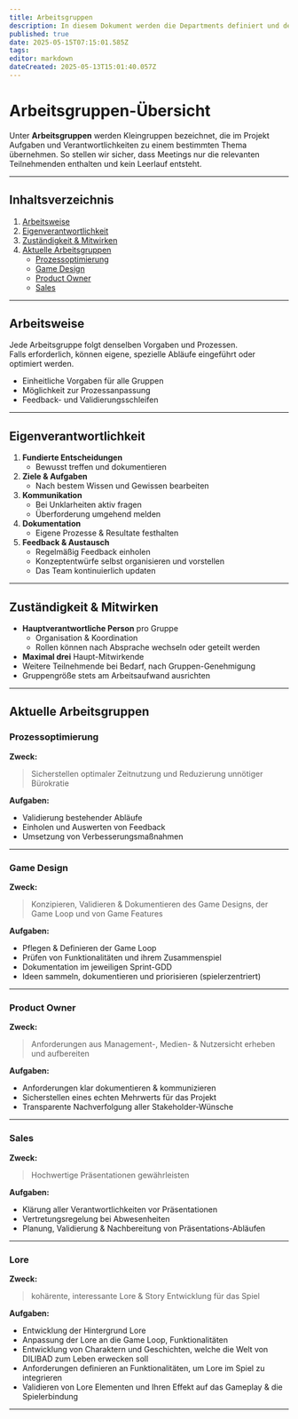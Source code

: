 ```yaml
---
title: Arbeitsgruppen
description: In diesem Dokument werden die Departments definiert und deren Zuständigkeiten dokumentiert.
published: true
date: 2025-05-15T07:15:01.585Z
tags: 
editor: markdown
dateCreated: 2025-05-13T15:01:40.057Z
---
```


# Arbeitsgruppen-Übersicht

Unter **Arbeitsgruppen** werden Kleingruppen bezeichnet, die im Projekt Aufgaben und Verantwortlichkeiten zu einem bestimmten Thema übernehmen. So stellen wir sicher, dass Meetings nur die relevanten Teilnehmenden enthalten und kein Leerlauf entsteht.

---

## Inhaltsverzeichnis

1. [Arbeitsweise](#arbeitsweise)  
2. [Eigenverantwortlichkeit](#eigenverantwortlichkeit)  
3. [Zuständigkeit & Mitwirken](#zuständigkeit--mitwirken)  
4. [Aktuelle Arbeitsgruppen](#aktuelle-arbeitsgruppen)  
   - [Prozessoptimierung](#prozessoptimierung)  
   - [Game Design](#game-design)  
   - [Product Owner](#product-owner)  
   - [Sales](#sales)  

---

## Arbeitsweise

Jede Arbeitsgruppe folgt denselben Vorgaben und Prozessen.  
Falls erforderlich, können eigene, spezielle Abläufe eingeführt oder optimiert werden.

- Einheitliche Vorgaben für alle Gruppen  
- Möglichkeit zur Prozessanpassung  
- Feedback- und Validierungsschleifen  

---

## Eigenverantwortlichkeit

1. **Fundierte Entscheidungen**  
   - Bewusst treffen und dokumentieren  
2. **Ziele & Aufgaben**  
   - Nach bestem Wissen und Gewissen bearbeiten  
3. **Kommunikation**  
   - Bei Unklarheiten aktiv fragen  
   - Überforderung umgehend melden  
4. **Dokumentation**  
   - Eigene Prozesse & Resultate festhalten  
5. **Feedback & Austausch**  
   - Regelmäßig Feedback einholen  
   - Konzeptentwürfe selbst organisieren und vorstellen  
   - Das Team kontinuierlich updaten  

---

## Zuständigkeit & Mitwirken

- **Hauptverantwortliche Person** pro Gruppe  
  - Organisation & Koordination
  - Rollen können nach Absprache wechseln oder geteilt werden  
- **Maximal drei** Haupt-Mitwirkende  
- Weitere Teilnehmende bei Bedarf, nach Gruppen-Genehmigung  
- Gruppengröße stets am Arbeitsaufwand ausrichten  

---

## Aktuelle Arbeitsgruppen

### Prozessoptimierung

**Zweck:**  
> Sicherstellen optimaler Zeitnutzung und Reduzierung unnötiger Bürokratie

**Aufgaben:**  
- Validierung bestehender Abläufe  
- Einholen und Auswerten von Feedback  
- Umsetzung von Verbesserungsmaßnahmen  

---

### Game Design

**Zweck:**  
> Konzipieren, Validieren & Dokumentieren des Game Designs, der Game Loop und von Game Features

**Aufgaben:**  
- Pflegen & Definieren der Game Loop  
- Prüfen von Funktionalitäten und ihrem Zusammenspiel  
- Dokumentation im jeweiligen Sprint-GDD  
- Ideen sammeln, dokumentieren und priorisieren (spielerzentriert)

---

### Product Owner

**Zweck:**  
> Anforderungen aus Management-, Medien- & Nutzersicht erheben und aufbereiten

**Aufgaben:**  
- Anforderungen klar dokumentieren & kommunizieren  
- Sicherstellen eines echten Mehrwerts für das Projekt  
- Transparente Nachverfolgung aller Stakeholder-Wünsche  

---

### Sales

**Zweck:**  
> Hochwertige Präsentationen gewährleisten

**Aufgaben:**  
- Klärung aller Verantwortlichkeiten vor Präsentationen  
- Vertretungsregelung bei Abwesenheiten  
- Planung, Validierung & Nachbereitung von Präsentations-Abläufen  

---

### Lore

**Zweck:**  
> kohärente, interessante Lore & Story Entwicklung für das Spiel

**Aufgaben:**  
- Entwicklung der Hintergrund Lore 
- Anpassung der Lore an die Game Loop, Funktionalitäten
- Entwicklung von Charaktern und Geschichten, welche die Welt von DILIBAD zum Leben erwecken soll
- Anforderungen definieren an Funktionalitäten, um Lore im Spiel zu integrieren
- Validieren von Lore Elementen und Ihren Effekt auf das Gameplay & die Spielerbindung


---
